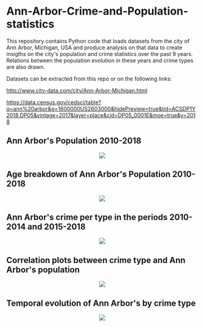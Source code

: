 # Ann-Arbor-Crime-and-Population-statistics

This repository contains Python code that loads datasets from the city of Ann Arbor, Michigan, USA and produce analysis on that data to create insigths on the city's population and crime statistics over the past 9 years. Relations between the population evolution in these years and crime types are also drawn.

Datasets can be extracted from this repo or on the following links:

http://www.city-data.com/city/Ann-Arbor-Michigan.html

https://data.census.gov/cedsci/table?q=ann%20arbor&g=1600000US2603000&hidePreview=true&tid=ACSDP1Y2018.DP05&vintage=2017&layer=place&cid=DP05_0001E&moe=true&y=2018

## Ann Arbor's Population 2010-2018
<p align="center">
  <img src="https://github.com/ficoncei/Ann-Arbor-Crime-and-Population-statistics/blob/master/code/EstPopulation.png">
</p>

## Age breakdown of Ann Arbor's Population 2010-2018
<p align="center">
  <img src="https://github.com/ficoncei/Ann-Arbor-Crime-and-Population-statistics/blob/master/code/AgeDistribution.png">
</p>

## Ann Arbor's crime per type in the periods 2010-2014 and 2015-2018
<p align="center">
  <img src="https://github.com/ficoncei/Ann-Arbor-Crime-and-Population-statistics/blob/master/code/Pie.png">
</p>

## Correlation plots between crime type and Ann Arbor's population 
<p align="center">
  <img src="https://github.com/ficoncei/Ann-Arbor-Crime-and-Population-statistics/blob/master/code/Correlations.png">
</p>


## Temporal evolution of Ann Arbor's by crime type
<p align="center">
  <img src="https://github.com/ficoncei/Ann-Arbor-Crime-and-Population-statistics/blob/master/code/CrimeTime.png">
</p>








